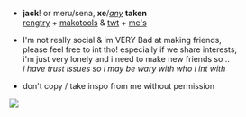 - **jack**! or meru/sena, **xe**/[*any*](https://en.pronouns.page/@gigolo) **taken**  
[rengtry](https://rentry.org/scenario_liar) + [makotools](https://enstars.link/@matenrou) & [twt](https://mobile.twitter.com/toragic) + [me's](https://txti.es/lastwish)  
- I'm not really social & im VERY Bad at making friends,  
please feel free to int tho! especially if we share interests,  
i'm just very lonely and i need to make new friends so ..  
*i have trust issues so i may be wary with who i int with*

 - don't copy / take inspo from me without permission

![](https://cdn.discordapp.com/attachments/729124835296280689/1089073187712675850/image.jpeg)
